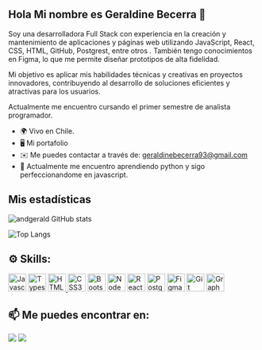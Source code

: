 ## Hola Mi nombre es Geraldine Becerra 👋
Soy una desarrolladora Full Stack con experiencia en la creación y mantenimiento de aplicaciones y páginas web utilizando JavaScript, React, CSS, HTML, GitHub, Postgrest, entre otros . También tengo conocimientos en Figma, lo que me permite diseñar prototipos de alta fidelidad.

Mi objetivo es aplicar mis habilidades técnicas y creativas en proyectos innovadores, contribuyendo al desarrollo de soluciones eficientes y atractivas para los usuarios.

Actualmente me encuentro cursando el primer semestre de analista programador.

*   🌍 Vivo en Chile.
*   🖥️ Mi portafolio
*   ✉️ Me puedes contactar a través de: [geraldinebecerra93@gmail.com](mailto:geraldinebecerra93@gmail.com)
*   🧠 Actualmente me encuentro aprendiendo python y sigo perfeccionandome en javascript.

## Mis estadísticas
![andgerald GitHub stats](https://github-readme-stats.vercel.app/api?username=andgerald&show_icons=true&bg_color=00000000&locale=es)

![Top Langs](https://github-readme-stats.vercel.app/api/top-langs/?username=andgerald&layout=compact&locale=es)

## ⚙️ Skills:
<p align="left">
  <a href="https://developer.mozilla.org/en-US/docs/Web/JavaScript" target="_blank" rel="noreferrer"><img src="https://raw.githubusercontent.com/danielcranney/readme-generator/main/public/icons/skills/javascript-colored.svg" width="36"         
    height="36"alt="Javascript" /></a>
  <a href="https://www.typescriptlang.org/" target="_blank" rel="noreferrer"><img src="https://raw.githubusercontent.com/danielcranney/readme-generator/main/public/icons/skills/typescript-colored.svg" width="36" height="36" alt="Typescript" /></a>
  <a href="https://developer.mozilla.org/en-US/docs/Glossary/HTML5" target="_blank" rel="noreferrer"><img src="https://raw.githubusercontent.com/danielcranney/readme-generator/main/public/icons/skills/html5-colored.svg" width="36" height="36" alt="HTML5"   </a> 
  <a href="https://www.w3.org/TR/CSS/#css" target="_blank" rel="noreferrer"><img src="https://raw.githubusercontent.com/danielcranney/readme-generator/main/public/icons/skills/css3-colored.svg" width="36" height="36" alt="CSS3" /></a>                  
  <a href="https://getbootstrap.com/" target="_blank" rel="noreferrer"><img src="https://raw.githubusercontent.com/danielcranney/readme-generator/main/public/icons/skills/bootstrap-colored.svg" width="36" height="36" alt="Bootstrap"/></a>
  <a href="https://nodejs.org/en" target="_blank" rel="noreferrer"><img src="https://github.com/danielcranney/profileme-dev/blob/main/public/icons/skills/nodejs-colored.svg" width="36" height="36" alt="Node" /></a>                              
  <a href="https://es.react.dev/" target="_blank" rel="noreferrer"><img src="https://github.com/danielcranney/profileme-dev/blob/main/public/icons/skills/react-colored.svg" width="36" height="36" alt="React" /></a>     
  <a href="https://www.postgresql.org/" target="_blank" rel="noreferrer"><img src="https://github.com/danielcranney/profileme-dev/blob/main/public/icons/skills/postgresql-colored.svg" width="36" height="36" alt="Postgresql" /></a>
  <a href="https://www.figma.com/" target="_blank" rel="noreferrer"><img src="https://github.com/danielcranney/profileme-dev/blob/main/public/icons/skills/figma-colored.svg" width="36" height="36" alt="Figma" /></a>
  <a href="https://www.figma.com/" target="_blank" rel="noreferrer"><img src="https://github.com/danielcranney/profileme-dev/blob/main/public/icons/skills/git-colored.svg" width="36" height="36" alt="Git" /></a>
  <a href="https://git-scm.com/" target="_blank" rel="noreferrer"><img src="https://github.com/danielcranney/profileme-dev/blob/main/public/icons/skills/graphql-colored.svg" width="36" height="36" alt="Graphql" /></a>

   
</p>


## 📫 Me puedes encontrar en:
<a target="_blank" href="https://www.linkedin.com/in/geraldine-becerra-p%C3%A9rez-baab92173/"><img src="https://img.shields.io/badge/-LinkedIn-0077B5?style=for-the-badge&logo=Linkedin&logoColor=white"></img></a>
<a target="_blank" href="mailto:geraldinebecerra93@gmail.com"><img src="https://img.shields.io/badge/-Gmail-D14836?style=for-the-badge&logo=Gmail&logoColor=white"></img></a>


